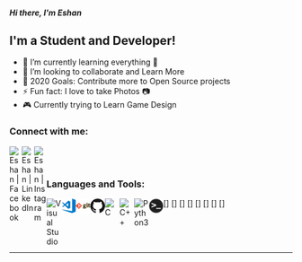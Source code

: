 ##### Hi there, I'm Eshan

## I'm a Student and Developer!
- 🌱 I’m currently learning everything 🤣
- 👯 I’m looking to collaborate and Learn More
- 🥅 2020 Goals: Contribute more to Open Source projects
- ⚡ Fun fact: I love to take Photos 📷
- 🎮 Currently trying to Learn Game Design

### Connect with me:

[<img align="left" alt="Eshan | Facebook" width="22px" src="https://cdn.jsdelivr.net/npm/simple-icons@v3/icons/facebook.svg" />][facebook]
[<img align="left" alt="Eshan | LinkedIn" width="22px" src="https://cdn.jsdelivr.net/npm/simple-icons@v3/icons/linkedin.svg" />][linkedin]
[<img align="left" alt="Eshan | Instagram" width="22px" src="https://cdn.jsdelivr.net/npm/simple-icons@v3/icons/instagram.svg" />][instagram]

<br />
<br />


### Languages and Tools:

[<img align="left" alt="Visual Studio" width="26px" img src="Eshanatnite/Eshanatnite/raw/main/icons/visual-studio.png" />]
[<img align="left" alt="Visual Studio Code" width="26px" src="https://raw.githubusercontent.com/github/explore/80688e429a7d4ef2fca1e82350fe8e3517d3494d/topics/visual-studio-code/visual-studio-code.png" />]
[<img align="left" alt="Git" width="26px" img src="https://raw.githubusercontent.com/github/explore/80688e429a7d4ef2fca1e82350fe8e3517d3494d/topics/git/git.png" />]
[<img align="left" alt="GitHub" width="26px" src="https://raw.githubusercontent.com/github/explore/78df643247d429f6cc873026c0622819ad797942/topics/github/github.png" />]
[<img align="left" alt="C" width="26px" img src="Eshanatnite/Eshanatnite/raw/main/icons/c.png" />]
[<img align="left" alt="C++" width="26px" img src="Eshanatnite/Eshanatnite/raw/main/icons/cpp.png" />]
[<img align="left" alt="Python3" width="26px" img src="Eshanatnite/Eshanatnite/raw/main/icons/py.png" />]
[<img align="left" alt="Terminal" width="26px" src="https://raw.githubusercontent.com/github/explore/80688e429a7d4ef2fca1e82350fe8e3517d3494d/topics/terminal/terminal.png" />]


<br />
<br />
<br />

---


[facebook]: https://www.facebook.com/eshanatnite/
[instagram]: https://www.instagram.com/eshansconfession/
[linkedin]: https://www.linkedin.com/in/eshanatnite/